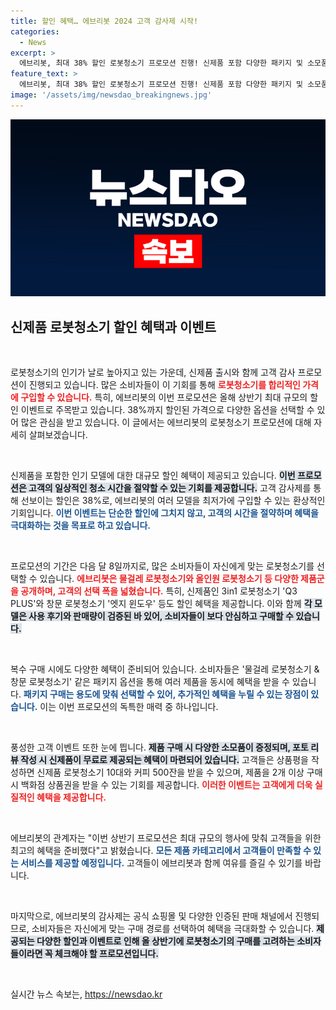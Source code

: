 ```yaml
---
title: 할인 혜택… 에브리봇 2024 고객 감사제 시작!
categories:
  - News
excerpt: >
  에브리봇, 최대 38% 할인 로봇청소기 프로모션 진행! 신제품 포함 다양한 패키지 및 소모품 증정 혜택까지, 고객 감사제에서 일상 속 여유를 즐기세요!
feature_text: >
  에브리봇, 최대 38% 할인 로봇청소기 프로모션 진행! 신제품 포함 다양한 패키지 및 소모품 증정 혜택까지, 고객 감사제에서 일상 속 여유를 즐기세요!
image: '/assets/img/newsdao_breakingnews.jpg'
---
```


<p><img src="/assets/img/newsdao_breakingnews.jpg" alt="cryptoinkorea 속보" /></p>

<h2 data-ke-size="size26">신제품 로봇청소기 할인 혜택과 이벤트</h2>

<p data-ke-size="size16">&nbsp;</p>

<p>로봇청소기의 인기가 날로 높아지고 있는 가운데, 신제품 출시와 함께 고객 감사 프로모션이 진행되고 있습니다. 많은 소비자들이 이 기회를 통해 <b><span style="color: #ee2323;">로봇청소기를 합리적인 가격에 구입할 수 있습니다.</span></b> 특히, 에브리봇의 이번 프로모션은 올해 상반기 최대 규모의 할인 이벤트로 주목받고 있습니다. 38%까지 할인된 가격으로 다양한 옵션을 선택할 수 있어 많은 관심을 받고 있습니다. 이 글에서는 에브리봇의 로봇청소기 프로모션에 대해 자세히 살펴보겠습니다.</p>

<p data-ke-size="size16">&nbsp;</p>

<p>신제품을 포함한 인기 모델에 대한 대규모 할인 혜택이 제공되고 있습니다. <b><span style="background-color: #21538527;">이번 프로모션은 고객의 일상적인 청소 시간을 절약할 수 있는 기회를 제공합니다.</span></b> 고객 감사제를 통해 선보이는 할인은 38%로, 에브리봇의 여러 모델을 최저가에 구입할 수 있는 환상적인 기회입니다. <b><span style="color: #1a5490;">이번 이벤트는 단순한 할인에 그치지 않고, 고객의 시간을 절약하며 혜택을 극대화하는 것을 목표로 하고 있습니다.</span></b> </p>

<p data-ke-size="size16">&nbsp;</p>

<p>프로모션의 기간은 다음 달 8일까지로, 많은 소비자들이 자신에게 맞는 로봇청소기를 선택할 수 있습니다. <b><span style="color: #ee2323;">에브리봇은 물걸레 로봇청소기와 올인원 로봇청소기 등 다양한 제품군을 공개하며, 고객의 선택 폭을 넓혔습니다.</span></b> 특히, 신제품인 3in1 로봇청소기 'Q3 PLUS'와 창문 로봇청소기 '엣지 윈도우' 등도 할인 혜택을 제공합니다. 이와 함께 <b><span style="background-color: #21538527;">각 모델은 사용 후기와 판매량이 검증된 바 있어, 소비자들이 보다 안심하고 구매할 수 있습니다.</span></b></p>

<p data-ke-size="size16">&nbsp;</p>

<p>복수 구매 시에도 다양한 혜택이 준비되어 있습니다. 소비자들은 '물걸레 로봇청소기 &amp; 창문 로봇청소기' 같은 패키지 옵션을 통해 여러 제품을 동시에 혜택을 받을 수 있습니다. <b><span style="color: #1a5490;">패키지 구매는 용도에 맞춰 선택할 수 있어, 추가적인 혜택을 누릴 수 있는 장점이 있습니다.</span></b> 이는 이번 프로모션의 독특한 매력 중 하나입니다.</p>

<p data-ke-size="size16">&nbsp;</p>

<p>풍성한 고객 이벤트 또한 눈에 띕니다. <b><span style="background-color: #21538527;">제품 구매 시 다양한 소모품이 증정되며, 포토 리뷰 작성 시 신제품이 무료로 제공되는 혜택이 마련되어 있습니다.</span></b> 고객들은 상품평을 작성하면 신제품 로봇청소기 10대와 커피 500잔을 받을 수 있으며, 제품을 2개 이상 구매 시 백화점 상품권을 받을 수 있는 기회를 제공합니다. <b><span style="color: #ee2323;">이러한 이벤트는 고객에게 더욱 실질적인 혜택을 제공합니다.</span></b></p>

<p data-ke-size="size16">&nbsp;</p>

<p>에브리봇의 관계자는 "이번 상반기 프로모션은 최대 규모의 행사에 맞춰 고객들을 위한 최고의 혜택을 준비했다"고 밝혔습니다. <b><span style="color: #1a5490;">모든 제품 카테고리에서 고객들이 만족할 수 있는 서비스를 제공할 예정입니다.</span></b> 고객들이 에브리봇과 함께 여유를 즐길 수 있기를 바랍니다.</p>

<p data-ke-size="size16">&nbsp;</p>

<p>마지막으로, 에브리봇의 감사제는 공식 쇼핑몰 및 다양한 인증된 판매 채널에서 진행되므로, 소비자들은 자신에게 맞는 구매 경로를 선택하여 혜택을 극대화할 수 있습니다. <b><span style="background-color: #21538527;">제공되는 다양한 할인과 이벤트로 인해 올 상반기에 로봇청소기의 구매를 고려하는 소비자들이라면 꼭 체크해야 할 프로모션입니다.</span></b></p>

<p data-ke-size="size16">&nbsp;</p>
실시간 뉴스 속보는, <a href="https://newsdao.kr" rel="dofollow">https://newsdao.kr</a>


